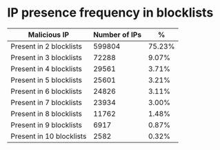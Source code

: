 # IP presence frequency in blocklists
| Malicious IP | Number of IPs | % |
|----|----|----|
| Present in 2 blocklists | 599804 | 75.23% |
| Present in 3 blocklists | 72288 | 9.07% |
| Present in 4 blocklists | 29561 | 3.71% |
| Present in 5 blocklists | 25601 | 3.21% |
| Present in 6 blocklists | 24826 | 3.11% |
| Present in 7 blocklists | 23934 | 3.00% |
| Present in 8 blocklists | 11762 | 1.48% |
| Present in 9 blocklists | 6917 | 0.87% |
| Present in 10 blocklists | 2582 | 0.32% |

